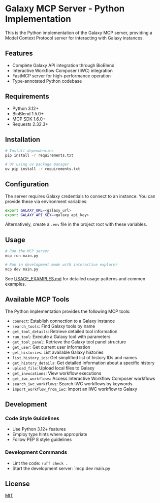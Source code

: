 # Galaxy MCP Server - Python Implementation

This is the Python implementation of the Galaxy MCP server, providing a Model Context Protocol server for interacting with Galaxy instances.

## Features

- Complete Galaxy API integration through BioBlend
- Interactive Workflow Composer (IWC) integration
- FastMCP server for high-performance operation
- Type-annotated Python codebase

## Requirements

- Python 3.12+
- BioBlend 1.5.0+
- MCP SDK 1.6.0+
- Requests 2.32.3+

## Installation

```bash
# Install dependencies
pip install -r requirements.txt

# Or using uv package manager
uv pip install -r requirements.txt
```

## Configuration

The server requires Galaxy credentials to connect to an instance. You can provide these via environment variables:

```bash
export GALAXY_URL=<galaxy_url>
export GALAXY_API_KEY=<galaxy_api_key>
```

Alternatively, create a `.env` file in the project root with these variables.

## Usage

```bash
# Run the MCP server
mcp run main.py

# Run in development mode with interactive explorer
mcp dev main.py
```

See [USAGE_EXAMPLES.md](USAGE_EXAMPLES.md) for detailed usage patterns and common examples.

## Available MCP Tools

The Python implementation provides the following MCP tools:

- `connect`: Establish connection to a Galaxy instance
- `search_tools`: Find Galaxy tools by name
- `get_tool_details`: Retrieve detailed tool information
- `run_tool`: Execute a Galaxy tool with parameters
- `get_tool_panel`: Retrieve the Galaxy tool panel structure
- `get_user`: Get current user information
- `get_histories`: List available Galaxy histories
- `list_history_ids`: Get simplified list of history IDs and names
- `get_history_details`: Get detailed information about a specific history
- `upload_file`: Upload local files to Galaxy
- `get_invocations`: View workflow executions
- `get_iwc_workflows`: Access Interactive Workflow Composer workflows
- `search_iwc_workflows`: Search IWC workflows by keywords
- `import_workflow_from_iwc`: Import an IWC workflow to Galaxy

## Development

### Code Style Guidelines
- Use Python 3.12+ features
- Employ type hints where appropriate
- Follow PEP 8 style guidelines

### Development Commands
- Lint the code: `ruff check .`
- Start the development server: `mcp dev main.py

## License

[MIT](../LICENSE)
